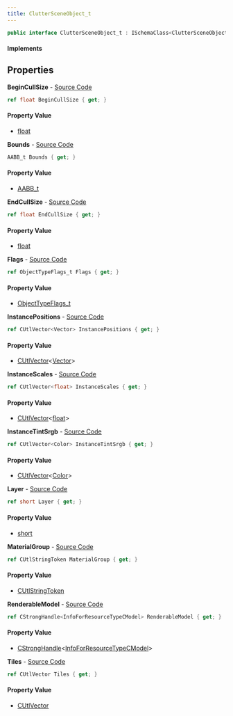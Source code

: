```yaml
---
title: ClutterSceneObject_t
---
```


```csharp
public interface ClutterSceneObject_t : ISchemaClass<ClutterSceneObject_t>, ISchemaField, ISchemaClass, INativeHandle
```

#### Implements

## Properties

**BeginCullSize** - [Source Code](https://github.com/swiftly-solution/swiftlys2/blob/master/managed/src/SwiftlyS2.Generated/Schemas/Interfaces/ClutterSceneObject_t.cs#L35)

```csharp
ref float BeginCullSize { get; }
```

#### Property Value

- [float](https://learn.microsoft.com/dotnet/api/system.single)

**Bounds** - [Source Code](https://github.com/swiftly-solution/swiftlys2/blob/master/managed/src/SwiftlyS2.Generated/Schemas/Interfaces/ClutterSceneObject_t.cs#L16)

```csharp
AABB_t Bounds { get; }
```

#### Property Value

- [AABB_t](/docs/api/shared/schemadefinitions/aabb_t)

**EndCullSize** - [Source Code](https://github.com/swiftly-solution/swiftlys2/blob/master/managed/src/SwiftlyS2.Generated/Schemas/Interfaces/ClutterSceneObject_t.cs#L37)

```csharp
ref float EndCullSize { get; }
```

#### Property Value

- [float](https://learn.microsoft.com/dotnet/api/system.single)

**Flags** - [Source Code](https://github.com/swiftly-solution/swiftlys2/blob/master/managed/src/SwiftlyS2.Generated/Schemas/Interfaces/ClutterSceneObject_t.cs#L18)

```csharp
ref ObjectTypeFlags_t Flags { get; }
```

#### Property Value

- [ObjectTypeFlags_t](/docs/api/shared/schemadefinitions/objecttypeflags_t)

**InstancePositions** - [Source Code](https://github.com/swiftly-solution/swiftlys2/blob/master/managed/src/SwiftlyS2.Generated/Schemas/Interfaces/ClutterSceneObject_t.cs#L22)

```csharp
ref CUtlVector<Vector> InstancePositions { get; }
```

#### Property Value

- [CUtlVector](/docs/api/shared/natives/cutlvector-1)<[Vector](/docs/api/shared/natives/vector)>

**InstanceScales** - [Source Code](https://github.com/swiftly-solution/swiftlys2/blob/master/managed/src/SwiftlyS2.Generated/Schemas/Interfaces/ClutterSceneObject_t.cs#L24)

```csharp
ref CUtlVector<float> InstanceScales { get; }
```

#### Property Value

- [CUtlVector](/docs/api/shared/natives/cutlvector-1)<[float](https://learn.microsoft.com/dotnet/api/system.single)>

**InstanceTintSrgb** - [Source Code](https://github.com/swiftly-solution/swiftlys2/blob/master/managed/src/SwiftlyS2.Generated/Schemas/Interfaces/ClutterSceneObject_t.cs#L26)

```csharp
ref CUtlVector<Color> InstanceTintSrgb { get; }
```

#### Property Value

- [CUtlVector](/docs/api/shared/natives/cutlvector-1)<[Color](/docs/api/shared/natives/color)>

**Layer** - [Source Code](https://github.com/swiftly-solution/swiftlys2/blob/master/managed/src/SwiftlyS2.Generated/Schemas/Interfaces/ClutterSceneObject_t.cs#L20)

```csharp
ref short Layer { get; }
```

#### Property Value

- [short](https://learn.microsoft.com/dotnet/api/system.int16)

**MaterialGroup** - [Source Code](https://github.com/swiftly-solution/swiftlys2/blob/master/managed/src/SwiftlyS2.Generated/Schemas/Interfaces/ClutterSceneObject_t.cs#L33)

```csharp
ref CUtlStringToken MaterialGroup { get; }
```

#### Property Value

- [CUtlStringToken](/docs/api/shared/natives/cutlstringtoken)

**RenderableModel** - [Source Code](https://github.com/swiftly-solution/swiftlys2/blob/master/managed/src/SwiftlyS2.Generated/Schemas/Interfaces/ClutterSceneObject_t.cs#L31)

```csharp
ref CStrongHandle<InfoForResourceTypeCModel> RenderableModel { get; }
```

#### Property Value

- [CStrongHandle](/docs/api/shared/natives/cstronghandle-1)<[InfoForResourceTypeCModel](/docs/api/shared/schemadefinitions/infoforresourcetypecmodel)>

**Tiles** - [Source Code](https://github.com/swiftly-solution/swiftlys2/blob/master/managed/src/SwiftlyS2.Generated/Schemas/Interfaces/ClutterSceneObject_t.cs#L29)

```csharp
ref CUtlVector Tiles { get; }
```

#### Property Value

- [CUtlVector](/docs/api/shared/natives/cutlvector)

